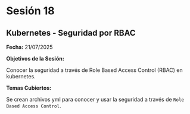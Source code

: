 # Sesión 18 #

## Kubernetes - Seguridad por RBAC ##

**Fecha:** 21/07/2025

**Objetivos de la Sesión:**

Conocer la seguridad a través de Role Based Access Control (RBAC) en kubernetes.

**Temas Cubiertos:**

Se crean archivos yml para conocer y usar la seguridad a través de <code>Role Based Access Control</code>.
